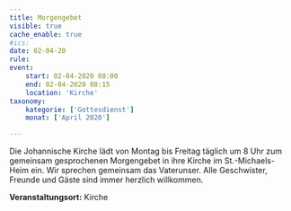```yaml
---
title: Morgengebet
visible: true
cache_enable: true
#ics: 
date: 02-04-20
rule: 
event:
	start: 02-04-2020 08:00
	end: 02-04-2020 08:15
	location: 'Kirche'
taxonomy:
	kategorie: ['Gottesdienst']
	monat: ['April 2020']

---
```

Die Johannische Kirche lädt von Montag bis Freitag täglich um 8 Uhr zum gemeinsam gesprochenen Morgengebet in ihre Kirche im St.-Michaels-Heim ein. Wir sprechen gemeinsam das Vaterunser. Alle Geschwister, Freunde und Gäste sind immer herzlich willkommen.



**Veranstaltungsort:** Kirche

